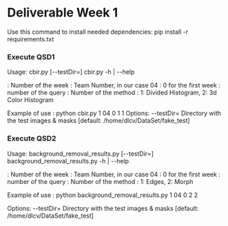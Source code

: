 
# Deliverable Week 1

Use this command to install needed dependencies:
pip install -r requirements.txt

### Execute QSD1


Usage:
  cbir.py <weekNumber> <teamNumber> <winEval> <querySet> <MethodNumber> [--testDir=<td>] 
  cbir.py -h | --help
  
  <weekNumber> : Number of the week
  <teamNumber> : Team Number, in our case 04
  <winEval> : 0 for the first week
  <querySet> : number of the query
  <MethodNumber> : Number of the method : 1: Divided Histogram, 2: 3d Color Histogram
  
   Example of use :  python cbir.py 1 04 0 1 1
   Options:
   --testDir=<td>        Directory with the test images & masks [default: /home/dlcv/DataSet/fake_test] 
  

### Execute QSD2
Usage:
  background_removal_results.py <weekNumber> <teamNumber> <winEval> <querySet> <MethodNumber> [--testDir=<td>] 
  background_removal_results.py -h | --help
  
  <weekNumber> : Number of the week
  <teamNumber> : Team Number, in our case 04
  <winEval> : 0 for the first week
  <querySet> : number of the query
  <MethodNumber> : Number of the method : 1: Edges, 2: Morph
  
  Example of use : python background_removal_results.py 1 04 0 2 2
          
  Options:
  --testDir=<td>        Directory with the test images & masks [default: /home/dlcv/DataSet/fake_test]
  


